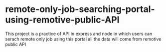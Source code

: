 # remote-only-job-searching-portal-using-remotive-public-API
This project is a practice of API in express and node in which users can serach remote only job using this portal all the data will come from remotive public API
